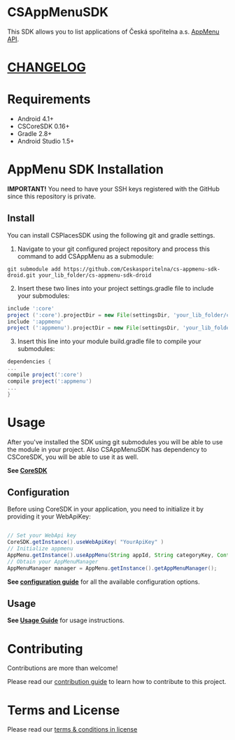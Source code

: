 # CSAppMenuSDK

This SDK allows you to list applications of Česká spořitelna a.s. [AppMenu API](http://docs.ext0csasapplications.apiary.io/#reference/appmenu).

# [CHANGELOG](CHANGELOG.md)

# Requirements
- Android 4.1+
- CSCoreSDK 0.16+
- Gradle 2.8+
- Android Studio 1.5+

# AppMenu SDK Installation
**IMPORTANT!** You need to have your SSH keys registered with the GitHub since this repository is private.

## Install
You can install CSPlacesSDK using the following git and gradle settings.

1. Navigate to your git configured project repository and process this command to add CSAppMenu as a submodule:
```
git submodule add https://github.com/Ceskasporitelna/cs-appmenu-sdk-droid.git your_lib_folder/cs-appmenu-sdk-droid
```

2. Insert these two lines into your project settings.gradle file to include your submodules:
```gradle
include ':core'
project (':core').projectDir = new File(settingsDir, 'your_lib_folder/cs-appmenu-sdk-droid/lib/cs-core-sdk-droid/core')
include ':appmenu'
project (':appmenu').projectDir = new File(settingsDir, 'your_lib_folder/cs-appmenu-sdk-droid/appmenu')
```

3. Insert this line into your module build.gradle file to compile your submodules:
```gradle
dependencies {
...
compile project(':core')
compile project(':appmenu')
...
}
```

# Usage

After you've installed the SDK using git submodules you will be able to use the module in your project.
Also CSAppMenuSDK has dependency to CSCoreSDK, you will be able to use it as well.

**See [CoreSDK](https://github.com/Ceskasporitelna/cs-core-sdk-droid)**

## Configuration
Before using CoreSDK in your application, you need to initialize it by providing it your WebApiKey:

```java

// Set your WebApi key
CoreSDK.getInstance().useWebApiKey( "YourApiKey" )
// Initialize appmenu
AppMenu.getInstance().useAppMenu(String appId, String categoryKey, Context context);
// Obtain your AppMenuManager
AppMenuManager manager = AppMenu.getInstance().getAppMenuManager();

```
**See [configuration guide](docs/configuration.md)** for all the available configuration options.

## Usage
**See [Usage Guide](./docs/appMenu.md)** for usage instructions.

# Contributing
Contributions are more than welcome!

Please read our [contribution guide](CONTRIBUTING.md) to learn how to contribute to this project.

# Terms and License
Please read our [terms & conditions in license](LICENSE.md)
